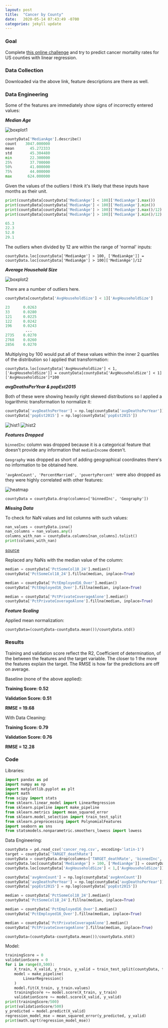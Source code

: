 ```yaml
---
layout: post
title:  "Cancer by County"
date:   2020-05-14 07:43:49 -0700
categories: jekyll update
---
```


### Goal

Complete [this online challenge](https://data.world/nrippner/ols-regression-challenge) and try to predict cancer mortality rates for US counties with linear regression.

### Data Collection

Downloaded via the above link, feature descriptions are there as well.

### Data Engineering

Some of the features are immediately show signs of incorrectly entered values:

***Median Age***

<img src="/imgs/2020-05-14/boxplot1.png" title='boxplot1'>

```Python
countyData['MedianAge'].describe()
count    3047.000000
mean       45.272333
std        45.304480
min        22.300000
25%        37.700000
50%        41.000000
75%        44.000000
max       624.000000
```

Given the values of the outliers I think it's likely that these inputs have months as their unit.

```Python
print(countyData[countyData['MedianAge'] < 100]['MedianAge'].max())
print(countyData[countyData['MedianAge'] < 100]['MedianAge'].min())
print(countyData[countyData['MedianAge'] > 100]['MedianAge'].max()/12)
print(countyData[countyData['MedianAge'] > 100]['MedianAge'].min()/12)

65.3
22.3
52.0
29.1
```

The outliers when divided by 12 are within the range of 'normal' inputs:

`countyData.loc[countyData['MedianAge'] > 100, ['MedianAge']] = countyData.loc[countyData['MedianAge'] > 100]['MedianAge']/12`


***Average Household Size***

<img src="/imgs/2020-05-14/boxplot2.png" title='boxplot2'>

There are a number of outliers here.

```python
countyData[countyData['AvgHouseholdSize'] < 1]['AvgHouseholdSize']

23      0.0263
33      0.0280
121     0.0225
122     0.0242
196     0.0243
         ...  
2735    0.0270
2768    0.0260
2856    0.0270
```

Multiplying by 100 would put all of these values within the inner 2 quartiles of the distribution so I applied that transformation:

`countyData.loc[countyData['AvgHouseholdSize'] < 1,['AvgHouseholdSize']] = countyData[countyData['AvgHouseholdSize'] < 1]['AvgHouseholdSize']*100`

***avgDeathsPerYear & popEst2015***

Both of these were showing heavily right skewed distributions so I applied a logarithmic transformation to normalize it:

```python
countyData['avgDeathsPerYear'] = np.log(countyData['avgDeathsPerYear'])
countyData['popEst2015'] = np.log(countyData['popEst2015'])
```

<img src="/imgs/2020-05-14/hist1.png" title='hist1'>

<img src="/imgs/2020-05-14/hist2.png" title='hist2'>



***Features Dropped***

`binnedInc` column was dropped because it is a categorical feature that doesn't provide any information that `medianIncome` doesn't.

`Geography` was dropped as short of adding geographical coordinates there's no information to be obtained here.

`'avgAnnCount', 'PercentMarried', 'povertyPercent'` were also dropped as they were highly correlated with other features:

<img src="/imgs/2020-05-14/heatmap.png" title='heatmap'>



`countyData = countyData.drop(columns=['binnedInc', 'Geography'])`

***Missing Data***

To check for NaN values and list columns with such values:

```python
nan_values = countyData.isna()
nan_columns = nan_values.any()
columns_with_nan = countyData.columns[nan_columns].tolist()
print(columns_with_nan)
```

[source](https://towardsdatascience.com/data-cleaning-with-python-and-pandas-detecting-missing-values-3e9c6ebcf78b)

Replaced any NaNs with the median value of the column:

```Python
median = countyData['PctSomeCol18_24'].median()
countyData['PctSomeCol18_24'].fillna(median, inplace=True)

median = countyData['PctEmployed16_Over'].median()
countyData['PctEmployed16_Over'].fillna(median, inplace=True)

median = countyData['PctPrivateCoverageAlone'].median()
countyData['PctPrivateCoverageAlone'].fillna(median, inplace=True)
```

***Feature Scaling***

Applied mean normalization:

`countyData=(countyData-countyData.mean())/countyData.std()`

### Results

Training and validation score reflect the R2, Coefficient of determination, of the between the features and the target variable. The closer to 1 the more the features explain the target. The RMSE is how far the predictions are off on average.

Baseline (none of the above applied):

**Training Score: 0.52**

**Validation Score: 0.51**

**RMSE = 19.68**

With Data Cleaning:

**Training Score: 0.79**

**Validation Score: 0.76**

**RMSE = 12.28**

### Code

Libraries:

```Python
import pandas as pd
import numpy as np
import matplotlib.pyplot as plt
import math
from scipy import stats
from sklearn.linear_model import LinearRegression
from sklearn.pipeline import make_pipeline
from sklearn.metrics import mean_squared_error
from sklearn.model_selection import train_test_split
from sklearn.preprocessing import PolynomialFeatures
import seaborn as sns
from statsmodels.nonparametric.smoothers_lowess import lowess
```

Data Engineering:

```Python
countyData = pd.read_csv('cancer_reg.csv', encoding='latin-1')
target = countyData['TARGET_deathRate']
countyData = countyData.drop(columns=['TARGET_deathRate', 'binnedInc', 'Geography','PercentMarried', 'povertyPercent'])
countyData.loc[countyData['MedianAge'] > 100, ['MedianAge']] = countyData.loc[countyData['MedianAge'] > 100]['MedianAge']/12
countyData.loc[countyData['AvgHouseholdSize'] < 1,['AvgHouseholdSize']] = countyData[countyData['AvgHouseholdSize'] < 1]['AvgHouseholdSize']*100

countyData['avgAnnCount'] = np.log(countyData['avgAnnCount'])
countyData['avgDeathsPerYear'] = np.log(countyData['avgDeathsPerYear'])
countyData['popEst2015'] = np.log(countyData['popEst2015'])

median = countyData['PctSomeCol18_24'].median()
countyData['PctSomeCol18_24'].fillna(median, inplace=True)

median = countyData['PctEmployed16_Over'].median()
countyData['PctEmployed16_Over'].fillna(median, inplace=True)

median = countyData['PctPrivateCoverageAlone'].median()
countyData['PctPrivateCoverageAlone'].fillna(median, inplace=True)

countyData=(countyData-countyData.mean())/countyData.std()
```

Model:

```Python
trainingScore = 0
validationScore = 0
for i in range(0,500):
    X_train, X_valid, y_train, y_valid = train_test_split(countyData, target, test_size=0.2)
    model = make_pipeline(
        LinearRegression()
    )
    model.fit(X_train, y_train.values)
    trainingScore += model.score(X_train, y_train)
    validationScore += model.score(X_valid, y_valid)
print(trainingScore/500)
print(validationScore/500)
y_predicted = model.predict(X_valid)
regression_model_mse = mean_squared_error(y_predicted, y_valid)
print(math.sqrt(regression_model_mse))
```
